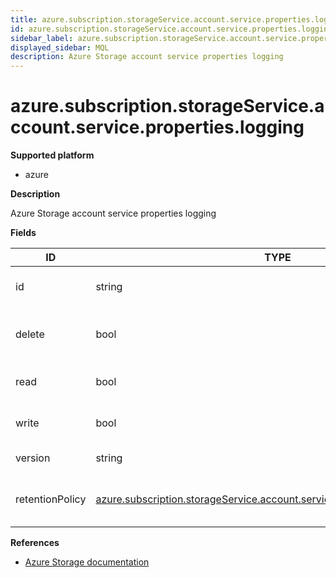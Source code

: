 ```yaml
---
title: azure.subscription.storageService.account.service.properties.logging
id: azure.subscription.storageService.account.service.properties.logging
sidebar_label: azure.subscription.storageService.account.service.properties.logging
displayed_sidebar: MQL
description: Azure Storage account service properties logging
---
```


# azure.subscription.storageService.account.service.properties.logging

**Supported platform**

- azure

**Description**

Azure Storage account service properties logging

**Fields**

| ID              | TYPE                                                                                                                                                            | DESCRIPTION                              |
| --------------- | --------------------------------------------------------------------------------------------------------------------------------------------------------------- | ---------------------------------------- |
| id              | string                                                                                                                                                          | ID of the logging configuration          |
| delete          | bool                                                                                                                                                            | Whether delete requests are logged       |
| read            | bool                                                                                                                                                            | Whether read requests are logged         |
| write           | bool                                                                                                                                                            | Whether write requests are logged        |
| version         | string                                                                                                                                                          | Logging version                          |
| retentionPolicy | [azure.subscription.storageService.account.service.properties.retentionPolicy](azure.subscription.storageservice.account.service.properties.retentionpolicy.md) | Retention policy for the logging metrics |

**References**

- [Azure Storage documentation](https://learn.microsoft.com/en-us/azure/storage/)
